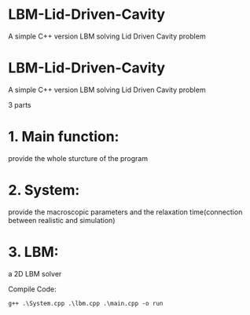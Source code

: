 # LBM-Lid-Driven-Cavity

A simple C++ version LBM solving Lid Driven Cavity problem

# LBM-Lid-Driven-Cavity

A simple C++ version LBM solving Lid Driven Cavity problem

3 parts 

# 1. Main function: 
  provide the whole sturcture of the program

  
# 2. System:
  provide the macroscopic parameters and the relaxation time(connection between realistic and simulation)
  
  
# 3. LBM:
  a 2D LBM solver
  
  Compile Code:
  ```
  g++ .\System.cpp .\lbm.cpp .\main.cpp -o run
  ```


